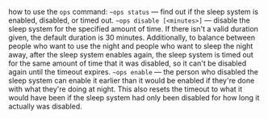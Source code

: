 how to use the `ops` command:
`~ops status` — find out if the sleep system is enabled, disabled, or timed out.
`~ops disable [<minutes>]` — disable the sleep system for the specified amount of time. If there isn't a valid duration given, the default duration is 30 minutes. Additionally, to balance between people who want to use the night and people who want to sleep the night away, after the sleep system enables again, the sleep system is timed out for the same amount of time that it was disabled, so it can't be disabled again until the timeout expires.
`~ops enable` — the person who disabled the sleep system can enable it earlier than it would be enabled if they're done with what they're doing at night. This also resets the timeout to what it would have been if the sleep system had only been disabled for how long it actually was disabled.